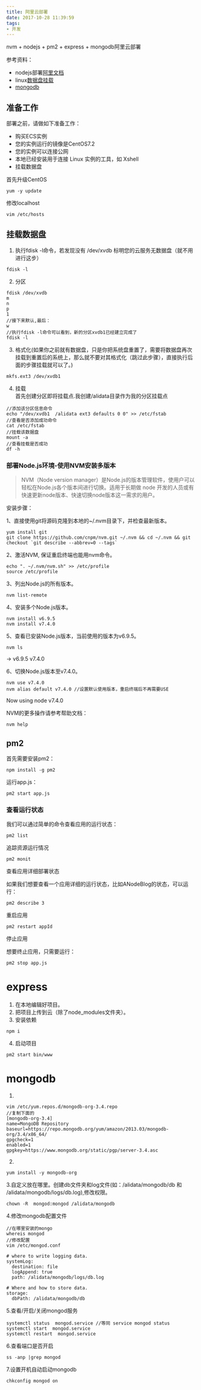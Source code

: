 ```yaml
---
title: 阿里云部署
date: 2017-10-28 11:39:59
tags:
- 开发
---
```


nvm + nodejs + pm2 + express + mongodb阿里云部署

参考资料：
- nodejs部署[阿里文档](https://help.aliyun.com/document_detail/50775.html?spm=5176.doc25426.6.655.kn1mB7)
- linux[数据盘挂载](https://help.aliyun.com/video_detail/41676.html)
- [mongodb](http://blog.chinaunix.net/uid-25057421-id-4359040.html)

## 准备工作

部署之前，请做如下准备工作：

- 购买ECS实例   
- 您的实例运行的镜像是CentOS7.2   
- 您的实例可以连接公网   
- 本地已经安装用于连接 Linux 实例的工具，如 Xshell
- 挂载数据盘 

首先升级CentOS

```
yum -y update
```

修改localhost

```
vim /etc/hosts
```



## 挂载数据盘 
1. 执行fdisk -l命令，若发现没有 /dev/xvdb 标明您的云服务无数据盘（就不用进行这步）
```
fdisk -l
```
2. 分区
```
fdisk /dev/xvdb
m
n
p
1
//接下来默认,最后：
w
//执行fdisk -l命令可以看到，新的分区xvdb1已经建立完成了
fdisk -l
```

3. 格式化(如果你之前就有数据盘，只是你把系统盘重置了，需要将数据盘再次挂载到重置后的系统上，那么就不要对其格式化（跳过此步骤），直接执行后面的步骤挂载就可以了。)
```
mkfs.ext3 /dev/xvdb1
```
4. 挂载   
首先创建分区即将挂载点.我创建/alidata目录作为我的分区挂载点
```
//添加该分区信息命令
echo "/dev/xvdb1  /alidata ext3 defaults 0 0" >> /etc/fstab 
//查看是否添加成功命令
cat /etc/fstab
//挂载该数据盘
mount -a
//查看挂载是否成功
df -h
```


### 部署Node.js环境-使用NVM安装多版本

> NVM（Node version manager）是Node.js的版本管理软件，使用户可以轻松在Node.js各个版本间进行切换。适用于长期做 node 开发的人员或有快速更新node版本、快速切换node版本这一需求的用户。

安装步骤：

1、直接使用git将源码克隆到本地的~/.nvm目录下，并检查最新版本。    


```
yum install git
git clone https://github.com/cnpm/nvm.git ~/.nvm && cd ~/.nvm && git checkout `git describe --abbrev=0 --tags`
```


2、激活NVM, 保证重启终端也能用nvm命令。

```
echo ". ~/.nvm/nvm.sh" >> /etc/profile
source /etc/profile
```

3、列出Node.js的所有版本。


```
nvm list-remote
```

4、安装多个Node.js版本。


```
nvm install v6.9.5
nvm install v7.4.0
```

5、查看已安装Node.js版本，当前使用的版本为v6.9.5。


```
nvm ls
```

->       v6.9.5
         v7.4.0   
         
6、切换Node.js版本至v7.4.0。


```
nvm use v7.4.0
nvm alias default v7.4.0 //设置默认使用版本，重启终端后不再需要USE
```
Now using node v7.4.0    

NVM的更多操作请参考帮助文档：


```
nvm help
```
## pm2
首先需要安装pm2：


```
npm install -g pm2
```

运行app.js：


```
pm2 start app.js
```
### 查看运行状态

我们可以通过简单的命令查看应用的运行状态：

```
pm2 list
```
追踪资源运行情况

```
pm2 monit
```
查看应用详细部署状态

如果我们想要查看一个应用详细的运行状态，比如ANodeBlog的状态，可以运行：

```
pm2 describe 3
```
重启应用


```
pm2 restart appId
```

停止应用

想要终止应用，只需要运行：


```
pm2 stop app.js
```
# express
1. 在本地编辑好项目。
2. 把项目上传到云（除了node_modules文件夹）。
3. 安装依赖
```
npm i
```
4. 启动项目
```
pm2 start bin/www
```

# mongodb
1. 
```
vim /etc/yum.repos.d/mongodb-org-3.4.repo 
//复制下面的
[mongodb-org-3.4]
name=MongoDB Repository
baseurl=https://repo.mongodb.org/yum/amazon/2013.03/mongodb-org/3.4/x86_64/
gpgcheck=1
enabled=1
gpgkey=https://www.mongodb.org/static/pgp/server-3.4.asc
```
2. 
```
yum install -y mongodb-org
```
3.自定义放在哪里。创建db文件夹和log文件(如：/alidata/mongodb/db 和 /alidata/mongodb/logs/db.log),修改权限。

```
chown -R  mongod:mongod /alidata/mongodb
```

4.修改mongodb配置文件

```
//在哪里安装的mongo
whereis mongod
//修改配置
vim /etc/mongod.conf

# where to write logging data.
systemLog:
  destination: file
  logAppend: true
  path: /alidata/mongodb/logs/db.log

# Where and how to store data.
storage:
  dbPath: /alidata/mongodb/db
```

5.查看/开启/关闭mongod服务

```
systemctl status  mongod.service //等同 service mongod status
systemctl start  mongod.service
systemctl restart  mongod.service
```
6.查看端口是否开启

```
ss -anp |grep mongod
```
7.设置开机自动启动mongodb

```
chkconfig mongod on
```
